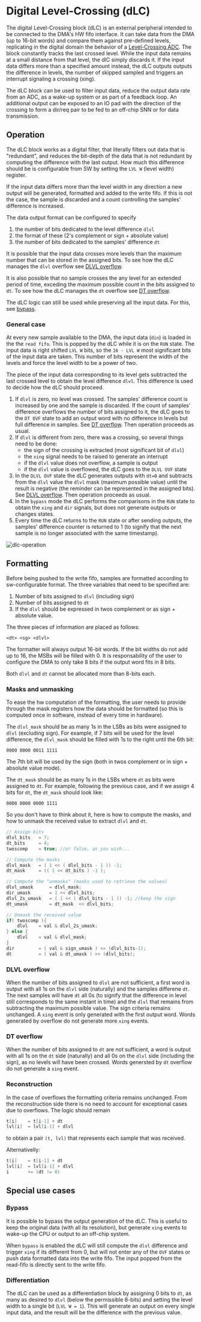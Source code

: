 # Digital Level-Crossing (dLC)

The digital Level-Crossing block (dLC) is an external peripheral intended to be connected to the DMA's HW fifo interface. It can take data from the DMA (up to 16-bit words) and compare them against pre-defined levels, replicating in the digital domain the behavior of a [Level-Crossing ADC](https://ieeexplore.ieee.org/abstract/document/9911506). The block constantly tracks the last crossed level. While the input data remains at a small distance from that level, the dlC simply discards it. If the input data differs more than a specified amount instead, the dLC outputs outputs the difference in levels, the number of skipped sampled and triggers an interrupt signaling a crossing (xing). 

The dLC block can be used to filter input data, reduce the output data rate from an ADC, as a wake-up system or as part of a feedback loop. An additional output can be exposed to an IO pad with the direction of the crossing to form a dir/req pair to be fed to an off-chip SNN or for data transmission. 

## Operation

The dLC block works as a digital filter, that literally filters out data that is "redundant", and reduces the bit-depth of the data that is not redundant by computing the difference with the last output. How much this difference should be is configurable from SW by setting the `LVL W` (level width) register. 

If the input data differs more than the level width in any direction a new output will be generated, formatted and added to the write fifo. If this is not the case, the sample is discarded and a count controlling the samples' difference is increased.

The data output format can be configured to specify 
1. the number of bits dedicated to the level difference `dlvl`
1. the format of these (2's complement or sign + absolute value)
1. the number of bits dedicated to the samples' difference `dt`

It is possible that the input data crosses more levels than the maximum number that can be stored in the assigned bits. To see how the dLC manages the `dlvl` overflow see [DLVL overflow](#dlvl-overflow). 

It is also possible that no sample crosses the any level for an extended period of time, exceding the maximum possible count in the bits assigned to `dt`. To see how the dLC manages the `dt` overflow see [DT overflow](#dt-overflow).

The dLC logic can still be used while preserving all the input data. For this, see [bypass](#bypass). 


### General case 
At every new sample available to the DMA, the input data (`din`) is loaded in the the `read fifo`. This is popped by the dLC while it is on the `RUN` state. 
The input data is right shifted `LVL W` bits, so the `16 - LVL W` most significant bits of the input data are taken. This number of bits represent the width of the levels and force the level width to be a power of two. 

The piece of the input data corresponding to its level gets subtracted the last crossed level to obtain the level difference `dlvl`. This difference is used to decide how the dLC should proceed. 

1. If `dlvl` is zero, no level was crossed. The samples' difference count is increased by one and the sample is discarded. If the count of samples' difference overflows the number of bits assigned to it, the dLC goes to the `DT OVF` state to add an output word with no difference in levels but full difference in samples. See [DT overflow](#dt-overflow). Then operation proceeds as usual. 
1. If `dlvl` is different from zero, there was a crossing, so several things need to be done:  
    * the sign of the crossing is extracted (most significant bit of `dlvl`)
    * the `xing` signal needs to be raised to generate an interrupt
    * if the `dlvl` value does not overflow, a sample is output
    * if the `dlvl` value is overflowed, the dLC goes to the `DLVL OVF` state
1. In the `DLVL OVF` state the dLC generates outputs with `dt=0` and subtracts from the `dlvl` value the `dlvl` mask (maximum possible value) until the result is negative (the reminder can be represented in the assigned bits). See [DLVL overflow](#dlvl-overflow). Then operation proceeds as usual.
1. In the `bypass` mode the dLC performs the comparisons in the `RUN` state to obtain the `xing` and `dir` signals, but does not generate outputs or changes states. 
1. Every time the dLC returns to the `RUN` state or after sending outputs, the samples' difference counter is returned to 1 (to signify that the next sample is no longer associated with the same timestamp).  



![dlc-operation](../images/dLC-operation.svg)


## Formatting

Before being pushed to the write fifo, samples are formatted according to sw-configurable format. The three variables that need to be specified are: 
1. Number of bits assigned to `dlvl` (including sign)
1. Number of bits assigned to `dt`
1. If the `dlvl` should be expressed in twos complement or as sign + absolute value. 

The three pieces of information are placed as follows: 
```
<dt> <sg> <dlvl>
```
The formatter will always output 16-bit words. If the bit widths do not add up to 16, the MSBs will be filled with 0. It is responsability of the user to configure the DMA to only take 8 bits if the output word fits in 8 bits. 

Both `dlvl` and `dt` cannot be allocated more than 8-bits each. 

### Masks and unmasking

To ease the hw computation of the formatting, the user needs to provide through the mask registers how the data should be formatted (so this is computed once in software, instead of every time in hardware). 

The `dlvl_mask` should be as many 1s in the LSBs as bits were assigned to `dlvl` (excluding sign). For example, if 7 bits will be used for the level difference, the `dlvl_mask` should be filled with 1s to the right until the 6th bit:
```
0000 0000 0011 1111
```
The 7th bit will be used by the sign (both in twos complement or in sign + absolute value mode). 

The `dt_mask` should be as many 1s in the LSBs where `dt` as bits were assigned to `dt`. For example, following the previous case, and if we assign 4 bits for `dt`, the `dt_mask` should look like: 
```
0000 0000 0000 1111
```

So you don't have to think about it, here is how to compute the masks, and how to unmask the received value to extract `dlvl` and `dt`. 

```c
// Assign bits
dlvl_bits   = 7;
dt_bits     = 4;
twoscomp    = true; //or false, as you wish...

// Compute the masks
dlvl_mask   = ( 1 << ( dlvl_bits - 1 )) -1;
dt_mask     = (( 1 << dt_bits ) -1 );

// Compute the "unmasks" (masks used to retrieve the values)
dlvl_umask      = dlvl_mask;
dir_umask       = 1 << dlvl_bits;
dlvl_2s_umask   = ( 1 << ( dlvl_bits - 1 )) -1; //keep the sign
dt_umask        = dt_mask  << dlvl_bits;

// Unmask the received value
if( twoscomp ){
    dlvl    = val & dlvl_2s_umask;
} else {
    dlvl    = val & dlvl_mask;
}
dir         = ( val & sign_umask ) >> (dlvl_bits-1);
dt          = ( val & dt_umask ) >> (dlvl_bits);  
```

### DLVL overflow

When the number of bits assigned to `dlvl` are not sufficient, a first word is output with all 1s on the `dlvl` side (naturally) and the samples differene `dt`. The next samples will have `dt` all 0s (to signify that the difference in level still corresponds to the same instant in time) and the `dlvl` that remains from subtracting the maximum possible value. The sign criteria remains unchanged. 
A `xing` event is only generated with the first output word. Words generated by overflow do not generate more `xing` events. 

### DT overflow

When the number of bits assigned to `dt` are not sufficient, a word is output with all 1s on the `dt` side (naturally) and all 0s on the `dlvl` side (including the sign), as no levels will have been crossed. 
Words genersted by `dt` overflow do not generate a `xing` event.


### Reconstruction

In the case of overflows the formatting criteria remains unchanged. From the reconstruction side there is no need to account for exceptional cases due to overflows. The logic should remain

```c
t[i]    = t[i-1] + dt
lvl[i]  = lvl[i-1] + dlvl
```
to obtain a pair `(t, lvl)` that represents each sample that was received.

Alternativelly: 

```c
t[i]    = t[i-1] + dt
lvl[i]  = lvl[i-1] + dlvl
i       += (dt != 0)
```

## Special use cases

### Bypass

It is possible to bypass the output generation of the dLC. This is useful to keep the original data (with all its resolution), but generate `xing` events to wake-up the CPU or output to an off-chip system. 

When `bypass` is enabled the dLC will still compute the `dlvl` difference and trigger `xing` if its different from 0, but will not enter any of the `OVF` states or push data formatted data into the write fifo. The input popped from the read-fifo is directly sent to the write fifo.

### Differentiation

The dLC can be used as a differentiation block by assigning 0 bits to `dt`, as many as desired to `dlvl` (below the permissible 8-bits) and setting the level width to a single bit (`LVL W = 1`). This will generate an output on every single input data, and the result will be the difference with the previous value. 

